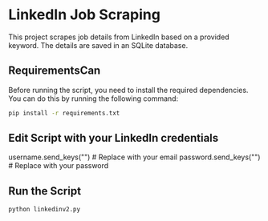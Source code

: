 # LinkedIn Job Scraping

This project scrapes job details from LinkedIn based on a provided keyword. The details are saved in an SQLite database.

## RequirementsCan 

Before running the script, you need to install the required dependencies. You can do this by running the following command:

```bash
pip install -r requirements.txt
```

## Edit Script with your LinkedIn credentials

username.send_keys("")  # Replace with your email
password.send_keys("")  # Replace with your password

## Run the Script

```bash
python linkedinv2.py

